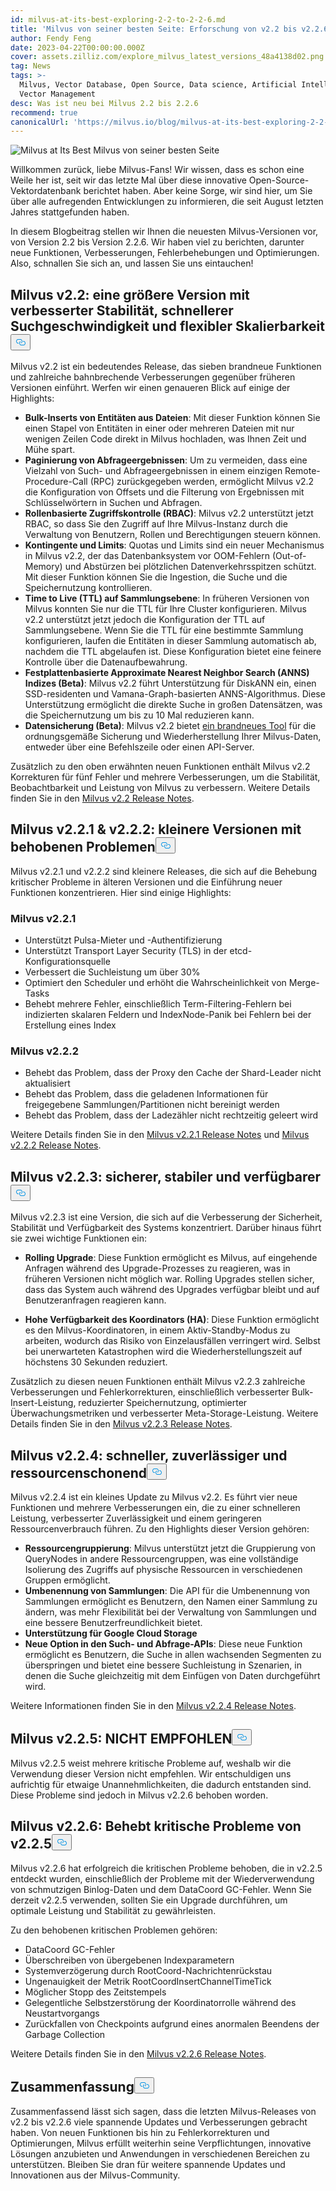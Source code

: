 ```yaml
---
id: milvus-at-its-best-exploring-2-2-to-2-2-6.md
title: 'Milvus von seiner besten Seite: Erforschung von v2.2 bis v2.2.6'
author: Fendy Feng
date: 2023-04-22T00:00:00.000Z
cover: assets.zilliz.com/explore_milvus_latest_versions_48a4138d02.png
tag: News
tags: >-
  Milvus, Vector Database, Open Source, Data science, Artificial Intelligence,
  Vector Management
desc: Was ist neu bei Milvus 2.2 bis 2.2.6
recommend: true
canonicalUrl: 'https://milvus.io/blog/milvus-at-its-best-exploring-2-2-to-2-2-6.md'
---
```

<p>
  
   <span class="img-wrapper"> <img translate="no" src="https://assets.zilliz.com/exploring_milvus_latest_versions_4fa890533e.png" alt="Milvus at Its Best" class="doc-image" id="milvus-at-its-best" />
   </span> <span class="img-wrapper"> <span>Milvus von seiner besten Seite</span> </span></p>
<p>Willkommen zurück, liebe Milvus-Fans! Wir wissen, dass es schon eine Weile her ist, seit wir das letzte Mal über diese innovative Open-Source-Vektordatenbank berichtet haben. Aber keine Sorge, wir sind hier, um Sie über alle aufregenden Entwicklungen zu informieren, die seit August letzten Jahres stattgefunden haben.</p>
<p>In diesem Blogbeitrag stellen wir Ihnen die neuesten Milvus-Versionen vor, von Version 2.2 bis Version 2.2.6. Wir haben viel zu berichten, darunter neue Funktionen, Verbesserungen, Fehlerbehebungen und Optimierungen. Also, schnallen Sie sich an, und lassen Sie uns eintauchen!</p>
<h2 id="Milvus-v22-a-major-release-with-enhanced-stability-faster-search-speed-and-flexible-scalability" class="common-anchor-header">Milvus v2.2: eine größere Version mit verbesserter Stabilität, schnellerer Suchgeschwindigkeit und flexibler Skalierbarkeit<button data-href="#Milvus-v22-a-major-release-with-enhanced-stability-faster-search-speed-and-flexible-scalability" class="anchor-icon" translate="no">
      <svg translate="no"
        aria-hidden="true"
        focusable="false"
        height="20"
        version="1.1"
        viewBox="0 0 16 16"
        width="16"
      >
        <path
          fill="#0092E4"
          fill-rule="evenodd"
          d="M4 9h1v1H4c-1.5 0-3-1.69-3-3.5S2.55 3 4 3h4c1.45 0 3 1.69 3 3.5 0 1.41-.91 2.72-2 3.25V8.59c.58-.45 1-1.27 1-2.09C10 5.22 8.98 4 8 4H4c-.98 0-2 1.22-2 2.5S3 9 4 9zm9-3h-1v1h1c1 0 2 1.22 2 2.5S13.98 12 13 12H9c-.98 0-2-1.22-2-2.5 0-.83.42-1.64 1-2.09V6.25c-1.09.53-2 1.84-2 3.25C6 11.31 7.55 13 9 13h4c1.45 0 3-1.69 3-3.5S14.5 6 13 6z"
        ></path>
      </svg>
    </button></h2><p>Milvus v2.2 ist ein bedeutendes Release, das sieben brandneue Funktionen und zahlreiche bahnbrechende Verbesserungen gegenüber früheren Versionen einführt. Werfen wir einen genaueren Blick auf einige der Highlights:</p>
<ul>
<li><strong>Bulk-Inserts von Entitäten aus Dateien</strong>: Mit dieser Funktion können Sie einen Stapel von Entitäten in einer oder mehreren Dateien mit nur wenigen Zeilen Code direkt in Milvus hochladen, was Ihnen Zeit und Mühe spart.</li>
<li><strong>Paginierung von Abfrageergebnissen</strong>: Um zu vermeiden, dass eine Vielzahl von Such- und Abfrageergebnissen in einem einzigen Remote-Procedure-Call (RPC) zurückgegeben werden, ermöglicht Milvus v2.2 die Konfiguration von Offsets und die Filterung von Ergebnissen mit Schlüsselwörtern in Suchen und Abfragen.</li>
<li><strong>Rollenbasierte Zugriffskontrolle (RBAC)</strong>: Milvus v2.2 unterstützt jetzt RBAC, so dass Sie den Zugriff auf Ihre Milvus-Instanz durch die Verwaltung von Benutzern, Rollen und Berechtigungen steuern können.</li>
<li><strong>Kontingente und Limits</strong>: Quotas und Limits sind ein neuer Mechanismus in Milvus v2.2, der das Datenbanksystem vor OOM-Fehlern (Out-of-Memory) und Abstürzen bei plötzlichen Datenverkehrsspitzen schützt. Mit dieser Funktion können Sie die Ingestion, die Suche und die Speichernutzung kontrollieren.</li>
<li><strong>Time to Live (TTL) auf Sammlungsebene</strong>: In früheren Versionen von Milvus konnten Sie nur die TTL für Ihre Cluster konfigurieren. Milvus v2.2 unterstützt jetzt jedoch die Konfiguration der TTL auf Sammlungsebene. Wenn Sie die TTL für eine bestimmte Sammlung konfigurieren, laufen die Entitäten in dieser Sammlung automatisch ab, nachdem die TTL abgelaufen ist. Diese Konfiguration bietet eine feinere Kontrolle über die Datenaufbewahrung.</li>
<li><strong>Festplattenbasierte Approximate Nearest Neighbor Search (ANNS) Indizes (Beta)</strong>: Milvus v2.2 führt Unterstützung für DiskANN ein, einen SSD-residenten und Vamana-Graph-basierten ANNS-Algorithmus. Diese Unterstützung ermöglicht die direkte Suche in großen Datensätzen, was die Speichernutzung um bis zu 10 Mal reduzieren kann.</li>
<li><strong>Datensicherung (Beta)</strong>: Milvus v2.2 bietet <a href="https://github.com/zilliztech/milvus-backup">ein brandneues Tool</a> für die ordnungsgemäße Sicherung und Wiederherstellung Ihrer Milvus-Daten, entweder über eine Befehlszeile oder einen API-Server.</li>
</ul>
<p>Zusätzlich zu den oben erwähnten neuen Funktionen enthält Milvus v2.2 Korrekturen für fünf Fehler und mehrere Verbesserungen, um die Stabilität, Beobachtbarkeit und Leistung von Milvus zu verbessern. Weitere Details finden Sie in den <a href="https://milvus.io/docs/release_notes.md#v220">Milvus v2.2 Release Notes</a>.</p>
<h2 id="Milvus-v221--v222-minor-releases-with-issues-fixed" class="common-anchor-header">Milvus v2.2.1 &amp; v2.2.2: kleinere Versionen mit behobenen Problemen<button data-href="#Milvus-v221--v222-minor-releases-with-issues-fixed" class="anchor-icon" translate="no">
      <svg translate="no"
        aria-hidden="true"
        focusable="false"
        height="20"
        version="1.1"
        viewBox="0 0 16 16"
        width="16"
      >
        <path
          fill="#0092E4"
          fill-rule="evenodd"
          d="M4 9h1v1H4c-1.5 0-3-1.69-3-3.5S2.55 3 4 3h4c1.45 0 3 1.69 3 3.5 0 1.41-.91 2.72-2 3.25V8.59c.58-.45 1-1.27 1-2.09C10 5.22 8.98 4 8 4H4c-.98 0-2 1.22-2 2.5S3 9 4 9zm9-3h-1v1h1c1 0 2 1.22 2 2.5S13.98 12 13 12H9c-.98 0-2-1.22-2-2.5 0-.83.42-1.64 1-2.09V6.25c-1.09.53-2 1.84-2 3.25C6 11.31 7.55 13 9 13h4c1.45 0 3-1.69 3-3.5S14.5 6 13 6z"
        ></path>
      </svg>
    </button></h2><p>Milvus v2.2.1 und v2.2.2 sind kleinere Releases, die sich auf die Behebung kritischer Probleme in älteren Versionen und die Einführung neuer Funktionen konzentrieren. Hier sind einige Highlights:</p>
<h3 id="Milvus-v221" class="common-anchor-header">Milvus v2.2.1</h3><ul>
<li>Unterstützt Pulsa-Mieter und -Authentifizierung</li>
<li>Unterstützt Transport Layer Security (TLS) in der etcd-Konfigurationsquelle</li>
<li>Verbessert die Suchleistung um über 30%</li>
<li>Optimiert den Scheduler und erhöht die Wahrscheinlichkeit von Merge-Tasks</li>
<li>Behebt mehrere Fehler, einschließlich Term-Filtering-Fehlern bei indizierten skalaren Feldern und IndexNode-Panik bei Fehlern bei der Erstellung eines Index</li>
</ul>
<h3 id="Milvus-v222" class="common-anchor-header">Milvus v2.2.2</h3><ul>
<li>Behebt das Problem, dass der Proxy den Cache der Shard-Leader nicht aktualisiert</li>
<li>Behebt das Problem, dass die geladenen Informationen für freigegebene Sammlungen/Partitionen nicht bereinigt werden</li>
<li>Behebt das Problem, dass der Ladezähler nicht rechtzeitig geleert wird</li>
</ul>
<p>Weitere Details finden Sie in den <a href="https://milvus.io/docs/release_notes.md#v221">Milvus v2.2.1 Release Notes</a> und <a href="https://milvus.io/docs/release_notes.md#v222">Milvus v2.2.2 Release Notes</a>.</p>
<h2 id="Milvus-v223-more-secure-stable-and-available" class="common-anchor-header">Milvus v2.2.3: sicherer, stabiler und verfügbarer<button data-href="#Milvus-v223-more-secure-stable-and-available" class="anchor-icon" translate="no">
      <svg translate="no"
        aria-hidden="true"
        focusable="false"
        height="20"
        version="1.1"
        viewBox="0 0 16 16"
        width="16"
      >
        <path
          fill="#0092E4"
          fill-rule="evenodd"
          d="M4 9h1v1H4c-1.5 0-3-1.69-3-3.5S2.55 3 4 3h4c1.45 0 3 1.69 3 3.5 0 1.41-.91 2.72-2 3.25V8.59c.58-.45 1-1.27 1-2.09C10 5.22 8.98 4 8 4H4c-.98 0-2 1.22-2 2.5S3 9 4 9zm9-3h-1v1h1c1 0 2 1.22 2 2.5S13.98 12 13 12H9c-.98 0-2-1.22-2-2.5 0-.83.42-1.64 1-2.09V6.25c-1.09.53-2 1.84-2 3.25C6 11.31 7.55 13 9 13h4c1.45 0 3-1.69 3-3.5S14.5 6 13 6z"
        ></path>
      </svg>
    </button></h2><p>Milvus v2.2.3 ist eine Version, die sich auf die Verbesserung der Sicherheit, Stabilität und Verfügbarkeit des Systems konzentriert. Darüber hinaus führt sie zwei wichtige Funktionen ein:</p>
<ul>
<li><p><strong>Rolling Upgrade</strong>: Diese Funktion ermöglicht es Milvus, auf eingehende Anfragen während des Upgrade-Prozesses zu reagieren, was in früheren Versionen nicht möglich war. Rolling Upgrades stellen sicher, dass das System auch während des Upgrades verfügbar bleibt und auf Benutzeranfragen reagieren kann.</p></li>
<li><p><strong>Hohe Verfügbarkeit des Koordinators (HA)</strong>: Diese Funktion ermöglicht es den Milvus-Koordinatoren, in einem Aktiv-Standby-Modus zu arbeiten, wodurch das Risiko von Einzelausfällen verringert wird. Selbst bei unerwarteten Katastrophen wird die Wiederherstellungszeit auf höchstens 30 Sekunden reduziert.</p></li>
</ul>
<p>Zusätzlich zu diesen neuen Funktionen enthält Milvus v2.2.3 zahlreiche Verbesserungen und Fehlerkorrekturen, einschließlich verbesserter Bulk-Insert-Leistung, reduzierter Speichernutzung, optimierter Überwachungsmetriken und verbesserter Meta-Storage-Leistung. Weitere Details finden Sie in den <a href="https://milvus.io/docs/release_notes.md#v223">Milvus v2.2.3 Release Notes</a>.</p>
<h2 id="Milvus-v224-faster-more-reliable-and-resource-saving" class="common-anchor-header">Milvus v2.2.4: schneller, zuverlässiger und ressourcenschonend<button data-href="#Milvus-v224-faster-more-reliable-and-resource-saving" class="anchor-icon" translate="no">
      <svg translate="no"
        aria-hidden="true"
        focusable="false"
        height="20"
        version="1.1"
        viewBox="0 0 16 16"
        width="16"
      >
        <path
          fill="#0092E4"
          fill-rule="evenodd"
          d="M4 9h1v1H4c-1.5 0-3-1.69-3-3.5S2.55 3 4 3h4c1.45 0 3 1.69 3 3.5 0 1.41-.91 2.72-2 3.25V8.59c.58-.45 1-1.27 1-2.09C10 5.22 8.98 4 8 4H4c-.98 0-2 1.22-2 2.5S3 9 4 9zm9-3h-1v1h1c1 0 2 1.22 2 2.5S13.98 12 13 12H9c-.98 0-2-1.22-2-2.5 0-.83.42-1.64 1-2.09V6.25c-1.09.53-2 1.84-2 3.25C6 11.31 7.55 13 9 13h4c1.45 0 3-1.69 3-3.5S14.5 6 13 6z"
        ></path>
      </svg>
    </button></h2><p>Milvus v2.2.4 ist ein kleines Update zu Milvus v2.2. Es führt vier neue Funktionen und mehrere Verbesserungen ein, die zu einer schnelleren Leistung, verbesserter Zuverlässigkeit und einem geringeren Ressourcenverbrauch führen. Zu den Highlights dieser Version gehören:</p>
<ul>
<li><strong>Ressourcengruppierung</strong>: Milvus unterstützt jetzt die Gruppierung von QueryNodes in andere Ressourcengruppen, was eine vollständige Isolierung des Zugriffs auf physische Ressourcen in verschiedenen Gruppen ermöglicht.</li>
<li><strong>Umbenennung von Sammlungen</strong>: Die API für die Umbenennung von Sammlungen ermöglicht es Benutzern, den Namen einer Sammlung zu ändern, was mehr Flexibilität bei der Verwaltung von Sammlungen und eine bessere Benutzerfreundlichkeit bietet.</li>
<li><strong>Unterstützung für Google Cloud Storage</strong></li>
<li><strong>Neue Option in den Such- und Abfrage-APIs</strong>: Diese neue Funktion ermöglicht es Benutzern, die Suche in allen wachsenden Segmenten zu überspringen und bietet eine bessere Suchleistung in Szenarien, in denen die Suche gleichzeitig mit dem Einfügen von Daten durchgeführt wird.</li>
</ul>
<p>Weitere Informationen finden Sie in den <a href="https://milvus.io/docs/release_notes.md#v224">Milvus v2.2.4 Release Notes</a>.</p>
<h2 id="Milvus-v225-NOT-RECOMMENDED" class="common-anchor-header">Milvus v2.2.5: NICHT EMPFOHLEN<button data-href="#Milvus-v225-NOT-RECOMMENDED" class="anchor-icon" translate="no">
      <svg translate="no"
        aria-hidden="true"
        focusable="false"
        height="20"
        version="1.1"
        viewBox="0 0 16 16"
        width="16"
      >
        <path
          fill="#0092E4"
          fill-rule="evenodd"
          d="M4 9h1v1H4c-1.5 0-3-1.69-3-3.5S2.55 3 4 3h4c1.45 0 3 1.69 3 3.5 0 1.41-.91 2.72-2 3.25V8.59c.58-.45 1-1.27 1-2.09C10 5.22 8.98 4 8 4H4c-.98 0-2 1.22-2 2.5S3 9 4 9zm9-3h-1v1h1c1 0 2 1.22 2 2.5S13.98 12 13 12H9c-.98 0-2-1.22-2-2.5 0-.83.42-1.64 1-2.09V6.25c-1.09.53-2 1.84-2 3.25C6 11.31 7.55 13 9 13h4c1.45 0 3-1.69 3-3.5S14.5 6 13 6z"
        ></path>
      </svg>
    </button></h2><p>Milvus v2.2.5 weist mehrere kritische Probleme auf, weshalb wir die Verwendung dieser Version nicht empfehlen.  Wir entschuldigen uns aufrichtig für etwaige Unannehmlichkeiten, die dadurch entstanden sind. Diese Probleme sind jedoch in Milvus v2.2.6 behoben worden.</p>
<h2 id="Milvus-v226-resolves-critical-issues-from-v225" class="common-anchor-header">Milvus v2.2.6: Behebt kritische Probleme von v2.2.5<button data-href="#Milvus-v226-resolves-critical-issues-from-v225" class="anchor-icon" translate="no">
      <svg translate="no"
        aria-hidden="true"
        focusable="false"
        height="20"
        version="1.1"
        viewBox="0 0 16 16"
        width="16"
      >
        <path
          fill="#0092E4"
          fill-rule="evenodd"
          d="M4 9h1v1H4c-1.5 0-3-1.69-3-3.5S2.55 3 4 3h4c1.45 0 3 1.69 3 3.5 0 1.41-.91 2.72-2 3.25V8.59c.58-.45 1-1.27 1-2.09C10 5.22 8.98 4 8 4H4c-.98 0-2 1.22-2 2.5S3 9 4 9zm9-3h-1v1h1c1 0 2 1.22 2 2.5S13.98 12 13 12H9c-.98 0-2-1.22-2-2.5 0-.83.42-1.64 1-2.09V6.25c-1.09.53-2 1.84-2 3.25C6 11.31 7.55 13 9 13h4c1.45 0 3-1.69 3-3.5S14.5 6 13 6z"
        ></path>
      </svg>
    </button></h2><p>Milvus v2.2.6 hat erfolgreich die kritischen Probleme behoben, die in v2.2.5 entdeckt wurden, einschließlich der Probleme mit der Wiederverwendung von schmutzigen Binlog-Daten und dem DataCoord GC-Fehler. Wenn Sie derzeit v2.2.5 verwenden, sollten Sie ein Upgrade durchführen, um optimale Leistung und Stabilität zu gewährleisten.</p>
<p>Zu den behobenen kritischen Problemen gehören:</p>
<ul>
<li>DataCoord GC-Fehler</li>
<li>Überschreiben von übergebenen Indexparametern</li>
<li>Systemverzögerung durch RootCoord-Nachrichtenrückstau</li>
<li>Ungenauigkeit der Metrik RootCoordInsertChannelTimeTick</li>
<li>Möglicher Stopp des Zeitstempels</li>
<li>Gelegentliche Selbstzerstörung der Koordinatorrolle während des Neustartvorgangs</li>
<li>Zurückfallen von Checkpoints aufgrund eines anormalen Beendens der Garbage Collection</li>
</ul>
<p>Weitere Details finden Sie in den <a href="https://milvus.io/docs/release_notes.md#v226">Milvus v2.2.6 Release Notes</a>.</p>
<h2 id="Summary" class="common-anchor-header">Zusammenfassung<button data-href="#Summary" class="anchor-icon" translate="no">
      <svg translate="no"
        aria-hidden="true"
        focusable="false"
        height="20"
        version="1.1"
        viewBox="0 0 16 16"
        width="16"
      >
        <path
          fill="#0092E4"
          fill-rule="evenodd"
          d="M4 9h1v1H4c-1.5 0-3-1.69-3-3.5S2.55 3 4 3h4c1.45 0 3 1.69 3 3.5 0 1.41-.91 2.72-2 3.25V8.59c.58-.45 1-1.27 1-2.09C10 5.22 8.98 4 8 4H4c-.98 0-2 1.22-2 2.5S3 9 4 9zm9-3h-1v1h1c1 0 2 1.22 2 2.5S13.98 12 13 12H9c-.98 0-2-1.22-2-2.5 0-.83.42-1.64 1-2.09V6.25c-1.09.53-2 1.84-2 3.25C6 11.31 7.55 13 9 13h4c1.45 0 3-1.69 3-3.5S14.5 6 13 6z"
        ></path>
      </svg>
    </button></h2><p>Zusammenfassend lässt sich sagen, dass die letzten Milvus-Releases von v2.2 bis v2.2.6 viele spannende Updates und Verbesserungen gebracht haben. Von neuen Funktionen bis hin zu Fehlerkorrekturen und Optimierungen, Milvus erfüllt weiterhin seine Verpflichtungen, innovative Lösungen anzubieten und Anwendungen in verschiedenen Bereichen zu unterstützen. Bleiben Sie dran für weitere spannende Updates und Innovationen aus der Milvus-Community.</p>
